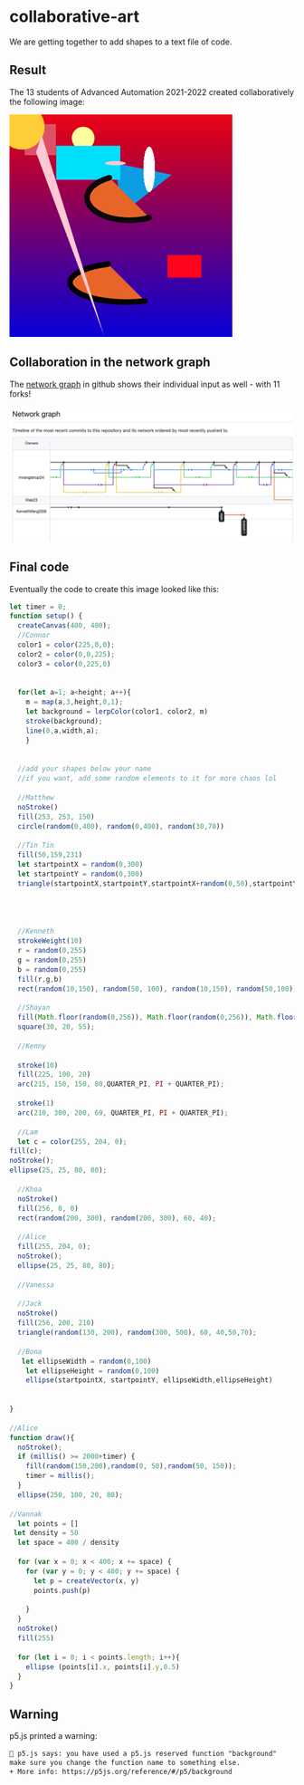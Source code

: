 # collaborative-art

We are getting together to add shapes to a text file of code.

## Result

The 13 students of Advanced Automation 2021-2022 created collaboratively the following image:

![result](result.png)

## Collaboration in the network graph

The [network graph](https://github.com/mrangstrup24/collaborative-art/network) in github shows their individual input as well - with 11 forks!

![network](network.png)

## Final code

Eventually the code to create this image looked like this:

``` js
let timer = 0;
function setup() {
  createCanvas(400, 400);
  //Connor
  color1 = color(225,0,0);
  color2 = color(0,0,225);
  color3 = color(0,225,0)
  

  for(let a=1; a<height; a++){
    m = map(a,3,height,0,1);
    let background = lerpColor(color1, color2, m)
    stroke(background);
    line(0,a,width,a);
    }
 
  
  //add your shapes below your name
  //if you want, add some random elements to it for more chaos lol
  
  //Matthew
  noStroke()
  fill(253, 253, 150)
  circle(random(0,400), random(0,400), random(30,70))
  
  //Tin Tin
  fill(50,159,231)
  let startpointX = random(0,300) 
  let startpointY = random(0,300)
  triangle(startpointX,startpointY,startpointX+random(0,50),startpointY+random(0,100),startpointX+random(0,100),startpointY+random(0,100))
  
  
  
    
  //Kenneth
  strokeWeight(10)
  r = random(0,255)
  g = random(0,255)
  b = random(0,255)
  fill(r,g,b)
  rect(random(10,150), random(50, 100), random(10,150), random(50,100))
  
  //Shayan
  fill(Math.floor(random(0,256)), Math.floor(random(0,256)), Math.floor(random(0,256)));
  square(30, 20, 55);
  
  //Kenny
  
  stroke(10)
  fill(225, 100, 20)
  arc(215, 150, 150, 80,QUARTER_PI, PI + QUARTER_PI);

  stroke(1)
  arc(210, 300, 200, 69, QUARTER_PI, PI + QUARTER_PI);
  
  //Lam
  let c = color(255, 204, 0);
fill(c);
noStroke();
ellipse(25, 25, 80, 80); 

  //Khoa
  noStroke()
  fill(256, 0, 0)
  rect(random(200, 300), random(200, 300), 60, 40);
  
  //Alice
  fill(255, 204, 0);
  noStroke();
  ellipse(25, 25, 80, 80); 
  
  //Vanessa
  
  //Jack
  noStroke()
  fill(256, 200, 210)
  triangle(random(130, 200), random(300, 500), 60, 40,50,70);
  
  //Bona
   let ellipseWidth = random(0,100)
    let ellipseHeight = random(0,100)
    ellipse(startpointX, startpointY, ellipseWidth,ellipseHeight)
 
 
}

//Alice
function draw(){
  noStroke();
  if (millis() >= 2000+timer) {
    fill(random(150,200),random(0, 50),random(50, 150));
    timer = millis();
  }
  ellipse(250, 100, 20, 80);
  
//Vannak
  let points = []
 let density = 50
  let space = 400 / density

  for (var x = 0; x < 400; x += space) {
    for (var y = 0; y < 400; y += space) {
      let p = createVector(x, y)
      points.push(p)
    
    }
  }
  noStroke()
  fill(255)
  
  for (let i = 0; i < points.length; i++){
    ellipse (points[i].x, points[i].y,0.5)
  }
}
```

## Warning

p5.js printed a warning:

```
🌸 p5.js says: you have used a p5.js reserved function "background" make sure you change the function name to something else.
+ More info: https://p5js.org/reference/#/p5/background
```
